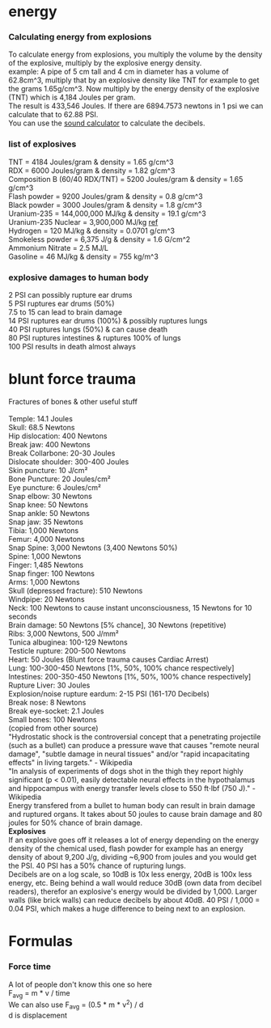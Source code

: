 # energy
### Calculating energy from explosions
To calculate energy from explosions, you multiply the volume by the density of the explosive, multiply by the explosive energy density. <br/>
example: A pipe of 5 cm tall and 4 cm in diameter has a volume of 62.8cm^3, multiply that by an explosive density like TNT for example to get the grams 1.65g/cm^3. Now multiply by the energy density of the explosive (TNT) which is 4,184 Joules per gram. <br/>
The result is 433,546 Joules. If there are 6894.7573 newtons in 1 psi we can calculate that to 62.88 PSI. <br/>
You can use the <a href="https://xyzpw.github.io/sound/" target="_blank">sound calculator</a> to calculate the decibels.
### list of explosives
TNT = 4184 Joules/gram & density = 1.65 g/cm^3 <br/>
RDX = 6000 Joules/gram & density = 1.82 g/cm^3 <br/>
Composition B (60/40 RDX/TNT) = 5200 Joules/gram & density = 1.65 g/cm^3 <br/>
Flash powder = 9200 Joules/gram & density = 0.8 g/cm^3 <br/>
Black powder = 3000 Joules/gram & density = 1.8 g/cm^3 <br/>
Uranium-235 = 144,000,000 MJ/kg & density = 19.1 g/cm^3 <br/>
Uranium-235 Nuclear = 3,900,000 MJ/kg <a href="https://energyeducation.ca/encyclopedia/Energy_density">ref</a> <br/>
Hydrogen = 120 MJ/kg & density = 0.0701 g/cm^3 <br/>
Smokeless powder = 6,375 J/g & density = 1.6 G/cm^2 <br/>
Ammonium Nitrate = 2.5 MJ/L <br/>
Gasoline = 46 MJ/kg & density = 755 kg/m^3
### explosive damages to human body
2 PSI can possibly rupture ear drums <br/>
5 PSI ruptures ear drums (50%)<br/>
7.5 to 15 can lead to brain damage<br/>
14 PSI ruptures ear drums (100%) & possibly ruptures lungs<br/>
40 PSI ruptures lungs (50%) & can cause death <br/>
80 PSI ruptures intestines & ruptures 100% of lungs<br/>
100 PSI results in death almost always
# blunt force trauma
Fractures of bones & other useful stuff <br/> <br/>
Temple: 14.1 Joules
<br/>
Skull: 68.5 Newtons
<br/>
Hip dislocation: 400 Newtons
<br/>
Break jaw: 400 Newtons
<br/>
Break Collarbone: 20-30 Joules
<br/>
Dislocate shoulder: 300-400 Joules
<br/>
Skin puncture: 10 J/cm²
<br/>
Bone Puncture: 20 Joules/cm²
<br/>
Eye puncture: 6 Joules/cm²
<br/>
Snap elbow: 30 Newtons
<br/>
Snap knee: 50 Newtons
<br/>
Snap ankle: 50 Newtons
<br/>
Snap jaw: 35 Newtons
<br/>
Tibia: 1,000 Newtons
<br/>
Femur: 4,000 Newtons
<br/>
Snap Spine: 3,000 Newtons (3,400 Newtons 50%)
<br/>
Spine: 1,000 Newtons
<br/>
Finger: 1,485 Newtons
<br/>
Snap finger: 100 Newtons
<br/>
Arms: 1,000 Newtons
<br/>
Skull (depressed fracture): 510 Newtons
<br/>
Windpipe: 20 Newtons
<br/>
Neck: 100 Newtons to cause instant unconsciousness, 15 Newtons for 10 seconds
<br/>
Brain damage: 50 Newtons [5% chance], 30 Newtons (repetitive)
<br/>
Ribs: 3,000 Newtons, 500 J/mm²
<br/>
Tunica albuginea: 100-129 Newtons
<br/>
Testicle rupture: 200-500 Newtons
<br/>
Heart: 50 Joules (Blunt force trauma causes Cardiac Arrest)
<br/>
Lung: 100-300-450 Newtons [1%, 50%, 100% chance respectively]
<br/>
Intestines: 200-350-450 Newtons [1%, 50%, 100% chance respectively]
<br/>
Rupture Liver: 30 Joules
<br/>
Explosion/noise rupture eardum: 2-15 PSI (161-170 Decibels)
<br/>
Break nose: 8 Newtons
<br/>
Break eye-socket: 2.1 Joules
<br/>
Small bones: 100 Newtons <br/>
(copied from other source)<br/>
"Hydrostatic shock is the controversial concept that a penetrating projectile (such as a bullet) can produce a pressure wave that causes "remote neural damage", "subtle damage in neural tissues" and/or "rapid incapacitating effects" in living targets." - Wikipedia <br/>
"In analysis of experiments of dogs shot in the thigh they report highly significant (p < 0.01), easily detectable neural effects in the hypothalamus and hippocampus with energy transfer levels close to 550 ft⋅lbf (750 J)." - Wikipedia <br/>
Energy transfered from a bullet to human body can result in brain damage and ruptured organs. It takes about 50 joules to cause brain damage and 80 joules for 50% chance of brain damage. <br/>
<b>Explosives</b> <br/>
If an explosive goes off it releases a lot of energy depending on the energy density of the chemical used, flash powder for example has an energy density of about 9,200 J/g, dividing ~6,900 from joules and you would get the PSI. 40 PSI has a 50% chance of rupturing lungs. <br/>
Decibels are on a log scale, so 10dB is 10x less energy, 20dB is 100x less energy, etc. Being behind a wall would reduce 30dB (own data from decibel readers), therefor an explosive's energy would be divided by 1,000. Larger walls (like brick walls) can reduce decibels by about 40dB. 40 PSI / 1,000 = 0.04 PSI, which makes a huge difference to being next to an explosion.

# Formulas
### Force time
A lot of people don't know this one so here <br/>
F<sub>avg</sub> = m * v / time <br/>
We can also use F<sub>avg</sub> = (0.5 * m * v<sup>2</sup>) / d <br/>
d is displacement
